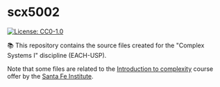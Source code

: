 # scx5002

<!-- badges: start -->
[![License: CC0-1.0](https://img.shields.io/badge/License-CC0_1.0-lightgrey.svg)](http://creativecommons.org/publicdomain/zero/1.0/)
<!-- badges: end -->

📚 This repository contains the source files created for the "Complex Systems I" discipline (EACH-USP).

Note that some files are related to the [Introduction to complexity](https://www.complexityexplorer.org/courses/144-introduction-to-complexity) course offer by the [Santa Fe Institute](http://santafe.edu/).